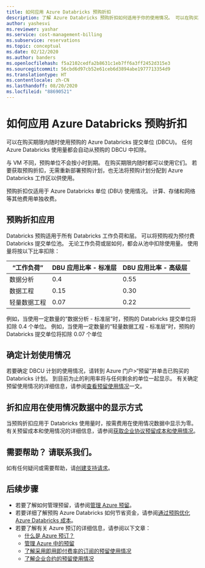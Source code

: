 ```yaml
---
title: 如何应用 Azure Databricks 预购折扣
description: 了解 Azure Databricks 预购折扣如何适用于你的使用情况。 可以在购买期限内随时使用这些 Databricks。
author: yashesvi
ms.reviewer: yashar
ms.service: cost-management-billing
ms.subservice: reservations
ms.topic: conceptual
ms.date: 02/12/2020
ms.author: banders
ms.openlocfilehash: f5a2102cedfa2b8631c1eb7ff6a3ff2452d315e3
ms.sourcegitcommit: 56cbd6d97cb52e61ceb6d3894abe1977713354d9
ms.translationtype: HT
ms.contentlocale: zh-CN
ms.lasthandoff: 08/20/2020
ms.locfileid: "88690521"
---
```

# <a name="how-azure-databricks-pre-purchase-discount-is-applied"></a>如何应用 Azure Databricks 预购折扣

可以在购买期限内随时使用预购的 Azure Databricks 提交单位 (DBCU)。 任何 Azure Databricks 使用量都会自动从预购的 DBCU 中扣除。

与 VM 不同，预购单位不会按小时到期。 在购买期限内随时都可以使用它们。 若要获取预购折扣，无需重新部署预购计划，也无法将预购计划分配到 Azure Databricks 工作区以供使用。

预购折扣仅适用于 Azure Databricks 单位 (DBU) 使用情况。 计算、存储和网络等其他费用单独收费。

## <a name="pre-purchase-discount-application"></a>预购折扣应用

Databricks 预购适用于所有 Databricks 工作负荷和层。 可以将预购视为预付费 Databricks 提交单位池。 无论工作负荷或层如何，都会从池中扣除使用量。 使用量将按以下比率扣除：

| **“工作负荷”** | **DBU 应用比率 - 标准层** | **DBU 应用比率 - 高级层** |
| --- | --- | --- |
| 数据分析 | 0.4 | 0.55 |
| 数据工程 | 0.15 | 0.30 |
| 轻量数据工程 | 0.07 | 0.22 |

例如，当使用一定数量的“数据分析 - 标准层”时，预购的 Databricks 提交单位将扣除 0.4 个单位。 例如，当使用一定数量的“轻量数据工程 - 标准层”时，预购的 Databricks 提交单位将扣除 0.07 个单位

## <a name="determine-plan-use"></a>确定计划使用情况

若要确定 DBCU 计划的使用情况，请转到 Azure 门户>“预留”并单击已购买的 Databricks 计划。 到目前为止的利用率将与任何剩余的单位一起显示。 有关确定预留使用情况的详细信息，请参阅[查看预留使用情况](reservation-apis.md#see-reservation-usage)一文。

## <a name="how-discount-application-shows-in-usage-data"></a>折扣应用在使用情况数据中的显示方式

当预购折扣应用于 Databricks 使用量时，按需费用在使用情况数据中显示为零。 有关预留成本和使用情况的详细信息，请参阅[获取企业协议预留成本和使用情况](understand-reserved-instance-usage-ea.md)。

## <a name="need-help-contact-us"></a>需要帮助？ 请联系我们。

如有任何疑问或需要帮助，请[创建支持请求](https://portal.azure.com/#blade/Microsoft_Azure_Support/HelpAndSupportBlade/newsupportrequest)。

## <a name="next-steps"></a>后续步骤

- 若要了解如何管理预留，请参阅[管理 Azure 预留](manage-reserved-vm-instance.md)。
- 若要详细了解预购 Azure Databricks 如何节省资金，请参阅[通过预购优化 Azure Databricks 成本](prepay-databricks-reserved-capacity.md)。
- 若要了解有关 Azure 预订的详细信息，请参阅以下文章：
  - [什么是 Azure 预订？](save-compute-costs-reservations.md)
  - [管理 Azure 中的预留](manage-reserved-vm-instance.md)
  - [了解采用即用即付费率的订阅的预留使用情况](understand-reserved-instance-usage.md)
  - [了解企业合约的预留使用情况](understand-reserved-instance-usage-ea.md)
